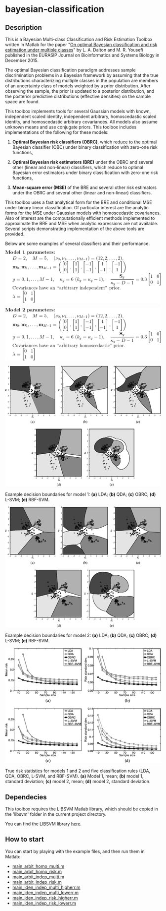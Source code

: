 # bayesian-classification
## Description
This is a Bayesian Multi-class Classification and Risk Estimation Toolbox written in Matlab for the paper "[On optimal Bayesian classification and risk estimation under multiple classes](https://link.springer.com/article/10.1186/s13637-015-0028-3)" by L. A. Dalton and M. R. Yousefi published in the EURASIP Journal on Bioinformatics and Systems Biology in December 2015.

The optimal Bayesian classification paradigm addresses sample discrimination problems in a Bayesian framework by assuming that the true distributions characterizing multiple classes in the population are members of an uncertainty class of models weighted by a prior distribution. After observing the sample, the prior is updated to a posterior distribution, and the posterior predictive distributions (effective densities) on the sample space are found. 

This toolbox implements tools for several Gaussian models with known, independent scaled identity, independent arbitrary, homoscedastic scaled identity, and homoscedastic arbitrary covariances.  All models also assume unknown means and use conjugate priors. This toolbox includes implementations of the following for these models:

1. **Optimal Bayesian risk classifiers (OBRC)**, which reduce to the optimal Bayesian classifier (OBC) under binary classification with zero-one risk functions,

2. **Optimal Bayesian risk estimators (BRE)** under the OBRC and several other (linear and non-linear) classifiers, which reduce to optimal Bayesian error estimators under binary classification with zero-one risk functions, 

3. **Mean-square error (MSE)** of the BRE and several other risk estimators under the OBRC and several other (linear and non-linear) classifiers.

This toolbox uses a fast analytical form for the BRE and conditional MSE under binary linear classification. Of particular interest are the analytic forms for the MSE under Gaussian models with homoscedastic covariances.  Also of interest are the computationally efficient methods implemented to approximate the BRE and MSE when analytic expressions are not available. Several scripts demonstrating implementation of the above tools are provided.  

Below are some examples of several classifiers and their performance.

![Example model 1](https://github.com/mryousefi/bayesian-classification/blob/master/figs/model_1.gif)

![Example model 2](https://github.com/mryousefi/bayesian-classification/blob/master/figs/model_2.gif)

![Example decision boundaries for model 1](https://github.com/mryousefi/bayesian-classification/blob/master/figs/fig_1.gif)

Example decision boundaries for model 1: **(a)** LDA; **(b)** QDA; **(c)** OBRC; **(d)** L-SVM; **(e)** RBF-SVM. 

![Example decision boundaries for model 2](https://github.com/mryousefi/bayesian-classification/blob/master/figs/fig_2.gif)

Example decision boundaries for model 2: **(a)** LDA; **(b)** QDA; **(c)** OBRC; **(d)** L-SVM; **(e)** RBF-SVM. 

![True risk statistics](https://github.com/mryousefi/bayesian-classification/blob/master/figs/fig_3.gif)

True risk statistics for models 1 and 2 and five classification rules (LDA, QDA, OBRC, L-SVM, and RBF-SVM). **(a)** Model 1, mean; **(b)** model 1, standard deviation; **(c)** model 2, mean; **(d)** model 2, standard deviation.

## Dependecies
This toolbox requires the LIBSVM Matlab library, which should be copied in the 'libsvm' folder in the current project directory.

You can find the LIBSVM library [here](https://www.csie.ntu.edu.tw/~cjlin/libsvm/).

## How to start
You can start by playing with the example files, and then run them in Matlab:
- [main_arbit_homo_multi.m](https://github.com/mryousefi/bayesian-classificationb/blob/master/main_arbit_homo_multi.m)
- [main_arbit_homo_risk.m](https://github.com/mryousefi/bayesian-classification/blob/master/main_arbit_homo_risk.m)
- [main_arbit_indep_multi.m](https://github.com/mryousefi/bayesian-classification/blob/master/main_arbit_indep_multi.m)
- [main_arbit_indep_risk.m](https://github.com/mryousefi/bayesian-classification/blob/master/main_arbit_indep_risk.m)
- [main_iden_indep_multi_higherr.m](https://github.com/mryousefi/bayesian-classification/blob/master/main_iden_indep_multi_higherr.m)
- [main_iden_indep_multi_lowerr.m](https://github.com/mryousefi/bayesian-classification/blob/master/main_iden_indep_multi_lowerr.m)
- [main_iden_indep_risk_higherr.m](https://github.com/mryousefi/bayesian-classification/blob/master/main_iden_indep_risk_higherr.m)
- [main_iden_indep_risk_lowerr.m](https://github.com/mryousefi/bayesian-classification/blob/master/main_iden_indep_risk_lowerr.m)
